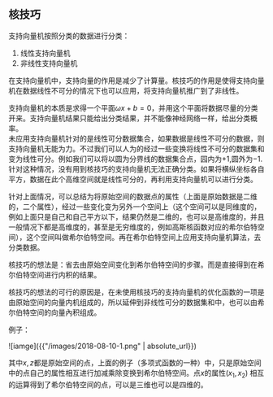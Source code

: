 ## 核技巧

支持向量机按照分类的数据进行分类：

1. 线性支持向量机
2. 非线性支持向量机

在支持向量机中，支持向量的作用是减少了计算量。核技巧的作用是使得支持向量机在数据线性不可分的情况下也可以应用，将支持向量机推广到了非线性。


支持向量机的本质是求得一个平面$\omega x + b = 0$，并用这个平面将数据尽量的分类开来。支持向量机结果只能给出分类结果，并不能像神经网络一样，给出分类概率。  
未应用支持向量机针对的是线性可分数据集合，如果数据是线性不可分的数据，则支持向量机无能为力。不过我们可以人为的经过一些变换将线性不可分的数据集和变为线性可分。例如我们可以将以圆为分界线的数据集合点，园内为$+1$,圆外为$-1$. 针对这种情况，没有用到核技巧的支持向量机无法正确分类。如果将横纵坐标各自平方，数据在此个高维空间就是线性可分的，再利用支持向量机可以进行分类。

针对上面情况，可以总结为将原始空间的数据点的属性（上面是原始数据是二维的，二个属性），经过一些变化变为另外一个空间上（这个空间可以是同维度的，例如上面只是自己和自己平方以下，结果仍然是二维的，也可以是高维度的，并且一般情况下都是高维度的，甚至是无穷维度的，例如高斯核函数对应的希尔伯特空间），这个空间叫做希尔伯特空间。再在希尔伯特空间上应用支持向量机算法，去分类数据。

核技巧的想法是：省去由原始空间变化到希尔伯特空间的步骤。而是直接得到在希尔伯特空间进行内积的结果。

核技巧的想法的可行的原因是，在未使用核技巧的支持向量机的优化函数的一项是由原始空间的向量内机组成的，所以延伸到非线性可分的数据集和中，也可以由希尔伯特空间的向量內积组成。

例子：

![iamge]({{"/images/2018-08-10-1.png" | absolute_url}})


其中$x,z$都是原始空间的点，上面的例子（多项式函数的一种）中，只是原始空间中的点自己的属性相互进行加减乘除变换到希尔伯特空间。点$x$的属性$(x_1,x_2)$ 相互的运算得到了希尔伯特空间的点，可以是三维也可以是四维的。
